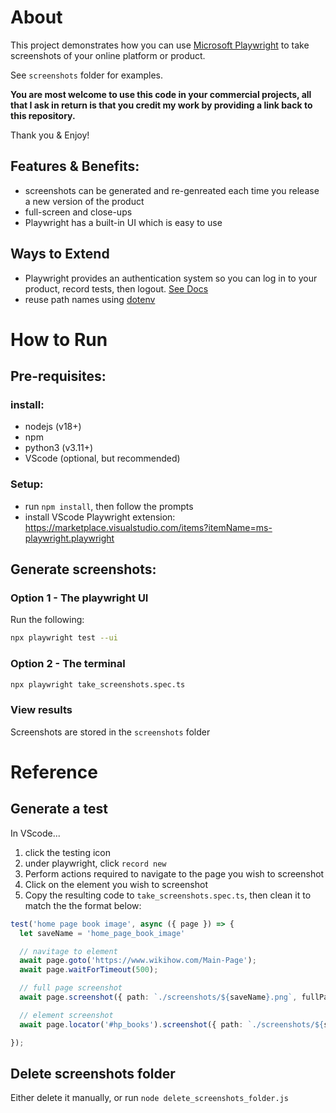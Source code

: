 # About

This project demonstrates how you can use [Microsoft Playwright](https://playwright.dev/) to take screenshots of your online platform or product.

See `screenshots` folder for examples.

**You are most welcome to use this code in your commercial projects, all that I ask in return is that you credit my work by providing a link back to this repository.**

Thank you & Enjoy!

## Features & Benefits:

- screenshots can be generated and re-genreated each time you release a new version of the product 
- full-screen and close-ups
- Playwright has a built-in UI which is easy to use

## Ways to Extend
- Playwright provides an authentication system so you can log in to your product, record tests, then logout. [See Docs](https://playwright.dev/docs/auth)
- reuse path names using [dotenv](https://www.npmjs.com/package/dotenv)

# How to Run

## Pre-requisites:

### install:

- nodejs (v18+)
- npm
- python3 (v3.11+)
- VScode (optional, but recommended)

### Setup:

- run `npm install`, then follow the prompts
- install VScode Playwright extension: https://marketplace.visualstudio.com/items?itemName=ms-playwright.playwright

## Generate screenshots:

### Option 1 - The playwright UI 

Run the following:
```bash
npx playwright test --ui
```

### Option 2 - The terminal 


```bash
npx playwright take_screenshots.spec.ts
```

### View results

Screenshots are stored in the `screenshots` folder 

# Reference

## Generate a test

In VScode... 

1. click the testing icon
2. under playwright, click `record new`
3. Perform actions required to navigate to the page you wish to screenshot
4. Click on the element you wish to screenshot
5. Copy the resulting code to `take_screenshots.spec.ts`, then clean it to match the the format below:

```ts
test('home page book image', async ({ page }) => {
  let saveName = 'home_page_book_image'

  // navitage to element
  await page.goto('https://www.wikihow.com/Main-Page');
  await page.waitForTimeout(500);

  // full page screenshot
  await page.screenshot({ path: `./screenshots/${saveName}.png`, fullPage: true });

  // element screenshot
  await page.locator('#hp_books').screenshot({ path: `./screenshots/${saveName}_element.png` });

});
```

## Delete screenshots folder

Either delete it manually, or run `node delete_screenshots_folder.js`



